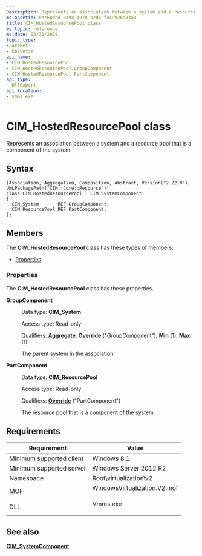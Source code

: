 ```yaml
---
Description: Represents an association between a system and a resource pool that is a component of the system.
ms.assetid: 0ac60dbd-0498-4978-b2d6-f4c9926a83a8
title: CIM_HostedResourcePool class
ms.topic: reference
ms.date: 05/31/2018
topic_type: 
- APIRef
- kbSyntax
api_name: 
- CIM_HostedResourcePool
- CIM_HostedResourcePool.GroupComponent
- CIM_HostedResourcePool.PartComponent
api_type: 
- DllExport
api_location: 
- vmms.exe
---
```


# CIM\_HostedResourcePool class

Represents an association between a system and a resource pool that is a component of the system.

## Syntax

``` syntax
[Association, Aggregation, Composition, Abstract, Version("2.22.0"), UMLPackagePath("CIM::Core::Resource")]
class CIM_HostedResourcePool : CIM_SystemComponent
{
  CIM_System       REF GroupComponent;
  CIM_ResourcePool REF PartComponent;
};
```

## Members

The **CIM\_HostedResourcePool** class has these types of members:

-   [Properties](#properties)

### Properties

The **CIM\_HostedResourcePool** class has these properties.

<dl> <dt>

**GroupComponent**
</dt> <dd> <dl> <dt>

Data type: **CIM\_System**
</dt> <dt>

Access type: Read-only
</dt> <dt>

Qualifiers: [**Aggregate**](/windows/desktop/WmiSdk/standard-qualifiers), [**Override**](/windows/desktop/WmiSdk/standard-qualifiers) ("GroupComponent"), [**Min**](/windows/desktop/WmiSdk/standard-qualifiers) (1), [**Max**](/windows/desktop/WmiSdk/standard-qualifiers) (1)
</dt> </dl>

The parent system in the association.

</dd> <dt>

**PartComponent**
</dt> <dd> <dl> <dt>

Data type: **CIM\_ResourcePool**
</dt> <dt>

Access type: Read-only
</dt> <dt>

Qualifiers: [**Override**](/windows/desktop/WmiSdk/standard-qualifiers) ("PartComponent")
</dt> </dl>

The resource pool that is a component of the system.

</dd> </dl>

## Requirements



| Requirement | Value |
|-------------------------------------|---------------------------------------------------------------------------------------------------------|
| Minimum supported client<br/> | Windows 8.1<br/>                                                                                  |
| Minimum supported server<br/> | Windows Server 2012 R2<br/>                                                                       |
| Namespace<br/>                | Root\\virtualization\\v2<br/>                                                                     |
| MOF<br/>                      | <dl> <dt>WindowsVirtualization.V2.mof</dt> </dl> |
| DLL<br/>                      | <dl> <dt>Vmms.exe</dt> </dl>                     |



## See also

<dl> <dt>

[**CIM\_SystemComponent**](cim-systemcomponent.md)
</dt> </dl>

 

